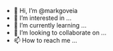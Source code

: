 - 👋 Hi, I’m @markgoveia
- 👀 I’m interested in ...
- 🌱 I’m currently learning ...
- 💞️ I’m looking to collaborate on ...
- 📫 How to reach me ...

<!---
markgoveia/markgoveia is a ✨ special ✨ repository because its `README.md` (this file) appears on your GitHub profile.
You can click the Preview link to take a look at your changes.
--->
